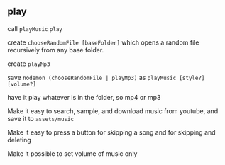 ## play

call `playMusic` `play`

create `chooseRandomFile [baseFolder]` which opens a random file recursively from any base folder.

create `playMp3`

save `nodemon (chooseRandomFile | playMp3)` as `playMusic [style?] [volume?]`

have it play whatever is in the folder, so mp4 or mp3

Make it easy to search, sample, and download music from youtube, and save it to `assets/music`

Make it easy to press a button for skipping a song and for skipping and deleting

Make it possible to set volume of music only
